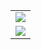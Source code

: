 <table>
  <tr>
    <td>
      <img src="https://github-readme-stats.vercel.app/api/top-langs/?username=Cutiepie4&layout=compact&show_icons=true&theme=tokyonight" />
    </td>
  </tr>
  <tr>
    <td>
      <img src="http://github-readme-streak-stats.herokuapp.com?user=Cutiepie4&theme=tokyonight" />
    </td>
  </tr>
</table>
